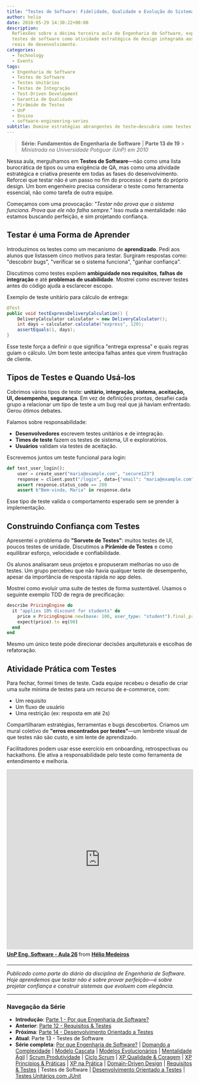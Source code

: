 ```yaml
---
title: "Testes de Software: Fidelidade, Qualidade e Evolução do Sistema"
author: helio
date: 2010-05-29 14:30:22+00:00
description:
  Reflexões sobre a décima terceira aula de Engenharia de Software, explorando
  testes de software como atividade estratégica de design integrada aos processos
  reais de desenvolvimento.
categories:
  - Technology
  - Events
tags:
  - Engenharia de Software
  - Testes de Software
  - Testes Unitários
  - Testes de Integração
  - Test-Driven Development
  - Garantia de Qualidade
  - Pirâmide de Testes
  - UnP
  - Ensino
  - software-engineering-series
subtitle: Domine estratégias abrangentes de teste—descubra como testes unitários, de integração e de sistema trabalham juntos para criar pirâmides robustas de verificação que capturam bugs cedo e constroem confiança do usuário
---
```


> **Série: Fundamentos de Engenharia de Software** | **Parte 13 de 19** > _Ministrada na Universidade Potiguar (UnP) em 2010_

Nessa aula, mergulhamos em **Testes de Software**—não como uma lista burocrática de tipos ou uma exigência de QA, mas como uma atividade estratégica e criativa presente em todas as fases do desenvolvimento. Reforcei que testar não é um passo no fim do processo: é parte do próprio design. Um bom engenheiro precisa considerar o teste como ferramenta essencial, não como tarefa de outra equipe.

Começamos com uma provocação: _"Testar não prova que o sistema funciona. Prova que ele não falha sempre."_ Isso muda a mentalidade: não estamos buscando perfeição, e sim projetando confiança.

## Testar é uma Forma de Aprender

Introduzimos os testes como um mecanismo de **aprendizado**. Pedi aos alunos que listassem cinco motivos para testar. Surgiram respostas como: "descobrir bugs", "verificar se o sistema funciona", "ganhar confiança".

Discutimos como testes expõem **ambiguidade nos requisitos**, **falhas de integração** e até **problemas de usabilidade**. Mostrei como escrever testes antes do código ajuda a esclarecer escopo.

Exemplo de teste unitário para cálculo de entrega:

```java
@Test
public void testExpressDeliveryCalculation() {
    DeliveryCalculator calculator = new DeliveryCalculator();
    int days = calculator.calculate("express", 120);
    assertEquals(1, days);
}
```

Esse teste força a definir o que significa "entrega expressa" e quais regras guiam o cálculo. Um bom teste antecipa falhas antes que virem frustração de cliente.

## Tipos de Testes e Quando Usá-los

Cobrimos vários tipos de teste: **unitário, integração, sistema, aceitação, UI, desempenho, segurança**. Em vez de definições prontas, desafiei cada grupo a relacionar um tipo de teste a um bug real que já haviam enfrentado. Gerou ótimos debates.

Falamos sobre responsabilidade:

- **Desenvolvedores** escrevem testes unitários e de integração.
- **Times de teste** fazem os testes de sistema, UI e exploratórios.
- **Usuários** validam via testes de aceitação.

Escrevemos juntos um teste funcional para login:

```python
def test_user_login():
    user = create_user("maria@example.com", "secure123")
    response = client.post("/login", data={"email": "maria@example.com", "password": "secure123"})
    assert response.status_code == 200
    assert b"Bem-vinda, Maria" in response.data
```

Esse tipo de teste valida o comportamento esperado sem se prender à implementação.

## Construindo Confiança com Testes

Apresentei o problema do **"Sorvete de Testes"**: muitos testes de UI, poucos testes de unidade. Discutimos a **Pirâmide de Testes** e como equilibrar esforço, velocidade e confiabilidade.

Os alunos analisaram seus projetos e propuseram melhorias no uso de testes. Um grupo percebeu que não havia qualquer teste de desempenho, apesar da importância de resposta rápida no app deles.

Mostrei como evoluir uma suíte de testes de forma sustentável. Usamos o seguinte exemplo TDD de regra de precificação:

```ruby
describe PricingEngine do
  it "applies 10% discount for students" do
    price = PricingEngine.new(base: 100, user_type: "student").final_price
    expect(price).to eq(90)
  end
end
```

Mesmo um único teste pode direcionar decisões arquiteturais e escolhas de refatoração.

## Atividade Prática com Testes

Para fechar, formei times de teste. Cada equipe recebeu o desafio de criar uma suíte mínima de testes para um recurso de e-commerce, com:

- Um requisito
- Um fluxo de usuário
- Uma restrição (ex: resposta em até 2s)

Compartilharam estratégias, ferramentas e bugs descobertos. Criamos um mural coletivo de **"erros encontrados por testes"**—um lembrete visual de que testes não são custo, e sim lente de aprendizado.

Facilitadores podem usar esse exercício em onboarding, retrospectivas ou hackathons. Ele ativa a responsabilidade pelo teste como ferramenta de entendimento e melhoria.

<div style="margin-bottom: 20px;">
<iframe src="https://www.slideshare.net/slideshow/embed_code/key/2djxpcSYwJnMsu?startSlide=1" width="597" height="486" frameborder="0" marginwidth="0" marginheight="0" scrolling="no" style="border:1px solid #CCC; border-width:1px; margin-bottom:5px;max-width: 100%;" allowfullscreen></iframe> <div style="margin-bottom:5px"><strong> <a href="https://pt.slideshare.net/slideshow/un-p-aula-26/4328245" title="UnP Eng. Software - Aula 26" target="_blank">UnP Eng. Software - Aula 26</a> </strong> from <strong> <a href="https://www.slideshare.net/heliomedeiros" target="_blank">Hélio Medeiros</a> </strong></div></div>

---

_Publicado como parte do diário da disciplina de Engenharia de Software. Hoje aprendemos que testar não é sobre provar perfeição—é sobre projetar confiança e construir sistemas que evoluem com elegância._

---

### **Navegação da Série**

- **Introdução**: [Parte 1 - Por que Engenharia de Software?](../2010-02-24-software-engineering-purpose/)
- **Anterior**: [Parte 12 - Requisitos & Testes](../2010-05-22-requirements-validation-tests/)
- **Próxima**: [Parte 14 - Desenvolvimento Orientado a Testes](../2010-06-05-test-driven-development/)
- **Atual**: Parte 13 - Testes de Software
- **Série completa**: [Por que Engenharia de Software?](../2010-02-24-software-engineering-purpose/) | [Domando a Complexidade](../2010-03-02-complexity-process/) | [Modelo Cascata](../2010-03-10-waterfall-model/) | [Modelos Evolucionários](../2010-03-18-evolutionary-models/) | [Mentalidade Ágil](../2010-03-26-agile-mindset/) | [Scrum Produtividade](../2010-04-03-scrum-productivity/) | [Ciclo Scrum](../2010-04-11-scrum-cycle/) | [XP Qualidade & Coragem](../2010-04-19-xp-quality-courage/) | [XP Princípios & Práticas](../2010-05-01-xp-principles-practices/) | [XP na Prática](../2010-05-08-applying-xp-strategies/) | [Domain-Driven Design](../2010-05-15-domain-driven-design/) | [Requisitos & Testes](../2010-05-22-requirements-validation-tests/) | Testes de Software | [Desenvolvimento Orientado a Testes](../2010-06-05-test-driven-development/) | [Testes Unitários com JUnit](../2010-06-12-junit-unit-testing/)
